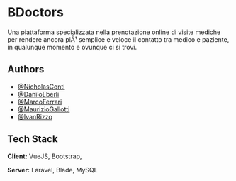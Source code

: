 # BDoctors

Una piattaforma specializzata nella prenotazione online di visite mediche per rendere ancora piÃ¹ semplice e veloce il contatto tra medico e paziente, in qualunque momento e ovunque ci si trovi.

## Authors

- [@NicholasConti](https://github.com/NicholasConti)
- [@DaniloEberli](https://github.com/daniloeberli)
- [@MarcoFerrari](https://github.com/FerrariMarc0)
- [@MaurizioGallotti](https://github.com/Th4Dude)
- [@IvanRizzo](https://www.github.com/IvanRizzo28)




## Tech Stack

**Client:** VueJS, Bootstrap,

**Server:** Laravel, Blade, MySQL